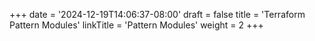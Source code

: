 +++
date = '2024-12-19T14:06:37-08:00'
draft = false
title = 'Terraform Pattern Modules'
linkTitle = 'Pattern Modules'
weight = 2
+++
